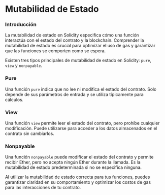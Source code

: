 # Mutabilidad de Estado

### Introducción

La mutabilidad de estado en Solidity especifica cómo una función interactúa con el estado del contrato y la blockchain. Comprender la mutabilidad de estado es crucial para optimizar el uso de gas y garantizar que las funciones se comporten como se espera.

Existen tres tipos principales de mutabilidad de estado en Solidity: `pure`, `view` y `nonpayable`.

### Pure

Una función `pure` indica que no lee ni modifica el estado del contrato. Solo depende de sus parámetros de entrada y se utiliza típicamente para cálculos.

### View

Una función `view` permite leer el estado del contrato, pero prohíbe cualquier modificación. Puede utilizarse para acceder a los datos almacenados en el contrato sin cambiarlos.

### Nonpayable

Una función `nonpayable` puede modificar el estado del contrato y permite recibir Ether, pero no acepta ningún Ether durante la llamada. Es la mutabilidad de estado predeterminada si no se especifica ninguna.

Al utilizar la mutabilidad de estado correcta para tus funciones, puedes garantizar claridad en su comportamiento y optimizar los costos de gas para las interacciones de tu contrato.